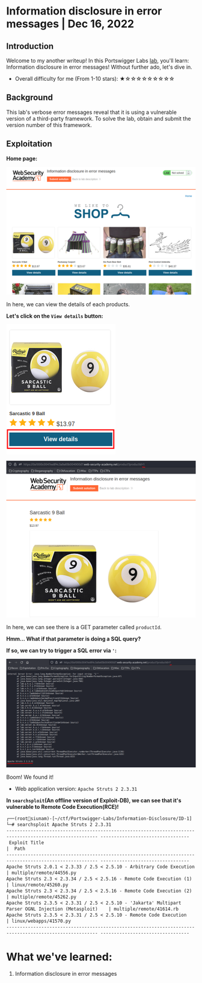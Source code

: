 # Information disclosure in error messages | Dec 16, 2022

## Introduction

Welcome to my another writeup! In this Portswigger Labs [lab](https://portswigger.net/web-security/information-disclosure/exploiting/lab-infoleak-in-error-messages), you'll learn: Information disclosure in error messages! Without further ado, let's dive in.

- Overall difficulty for me (From 1-10 stars): ★☆☆☆☆☆☆☆☆☆

## Background

This lab's verbose error messages reveal that it is using a vulnerable version of a third-party framework. To solve the lab, obtain and submit the version number of this framework.

## Exploitation

**Home page:**

![](https://raw.githubusercontent.com/siunam321/CTF-Writeups/main/Portswigger-Labs/Information-Disclosure/ID-1/images/Pasted%20image%2020221216051328.png)

In here, we can view the details of each products.

**Let's click on the `View details` button:**

![](https://raw.githubusercontent.com/siunam321/CTF-Writeups/main/Portswigger-Labs/Information-Disclosure/ID-1/images/Pasted%20image%2020221216051935.png)

![](https://raw.githubusercontent.com/siunam321/CTF-Writeups/main/Portswigger-Labs/Information-Disclosure/ID-1/images/Pasted%20image%2020221216051943.png)

In here, we can see there is a GET parameter called `productId`.

**Hmm... What if that parameter is doing a SQL query?**

**If so, we can try to trigger a SQL error via `'`:**

![](https://raw.githubusercontent.com/siunam321/CTF-Writeups/main/Portswigger-Labs/Information-Disclosure/ID-1/images/Pasted%20image%2020221216052044.png)

Boom! We found it!

- Web application version: `Apache Struts 2 2.3.31`

**In `searchsploit`(An offline version of Exploit-DB), we can see that it's vulnerable to Remote Code Execution(RCE)!**
```
┌──(root🌸siunam)-[~/ctf/Portswigger-Labs/Information-Disclosure/ID-1]
└─# searchsploit Apache Struts 2 2.3.31
-------------------------------------------------------------------------------------------------------- ---------------------------------
 Exploit Title                                                                                          |  Path
-------------------------------------------------------------------------------------------------------- ---------------------------------
Apache Struts 2.0.1 < 2.3.33 / 2.5 < 2.5.10 - Arbitrary Code Execution                                  | multiple/remote/44556.py
Apache Struts 2.3 < 2.3.34 / 2.5 < 2.5.16 - Remote Code Execution (1)                                   | linux/remote/45260.py
Apache Struts 2.3 < 2.3.34 / 2.5 < 2.5.16 - Remote Code Execution (2)                                   | multiple/remote/45262.py
Apache Struts 2.3.5 < 2.3.31 / 2.5 < 2.5.10 - 'Jakarta' Multipart Parser OGNL Injection (Metasploit)    | multiple/remote/41614.rb
Apache Struts 2.3.5 < 2.3.31 / 2.5 < 2.5.10 - Remote Code Execution                                     | linux/webapps/41570.py
-------------------------------------------------------------------------------------------------------- ---------------------------------
```

# What we've learned:

1. Information disclosure in error messages